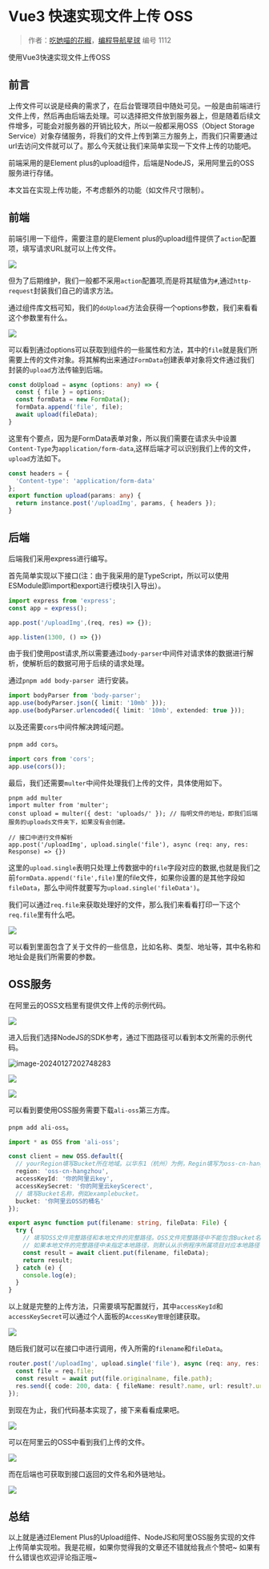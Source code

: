 # Vue3 快速实现文件上传 OSS

> 作者：[吃她喵的花椒](https://efohuajiao.github.io/)，[编程导航星球](https://wx.zsxq.com/dweb2/index/group/51122858222824) 编号 1112

使用Vue3快速实现文件上传OSS

## 前言

上传文件可以说是经典的需求了，在后台管理项目中随处可见。一般是由前端进行文件上传，然后再由后端去处理。可以选择把文件放到服务器上，但是随着后续文件增多，可能会对服务器的开销比较大，所以一般都采用OSS（Object Storage Service）对象存储服务，将我们的文件上传到第三方服务上，而我们只需要通过url去访问文件就可以了。那么今天就让我们来简单实现一下文件上传的功能吧。

前端采用的是Element plus的upload组件，后端是NodeJS，采用阿里云的OSS服务进行存储。

本文旨在实现上传功能，不考虑额外的功能（如文件尺寸限制）。

## 前端

前端引用一下组件，需要注意的是Element plus的upload组件提供了`action`配置项，填写请求URL就可以上传文件。

![](https://pic.yupi.icu/5563/202401282240663.png)

但为了后期维护，我们一般都不采用`action`配置项,而是将其赋值为`#`,通过`http-request`封装我们自己的请求方法。

通过组件库文档可知，我们的`doUpload`方法会获得一个options参数，我们来看看这个参数里有什么。

![](https://pic.yupi.icu/5563/202401282240869.png)

可以看到通过options可以获取到组件的一些属性和方法，其中的`file`就是我们所需要上传的文件对象。将其解构出来通过`FormData`创建表单对象将文件通过我们封装的`upload`方法传输到后端。

```typescript
const doUpload = async (options: any) => {
  const { file } = options;
  const formData = new FormData();
  formData.append('file', file);
  await upload(fileData);
}
```

这里有个要点，因为是FormData表单对象，所以我们需要在请求头中设置`Content-Type`为`application/form-data`,这样后端才可以识别我们上传的文件，`upload`方法如下。

```typescript
const headers = {
  'Content-type': 'application/form-data'
};
export function upload(params: any) {
  return instance.post('/uploadImg', params, { headers });
}
```

## 后端

后端我们采用express进行编写。

首先简单实现以下接口(注：由于我采用的是TypeScript，所以可以使用ESModule即import和export进行模块引入导出）。

```typescript
import express from 'express';
const app = express();

app.post('/uploadImg',(req, res) => {});

app.listen(1300, () => {})
```

由于我们使用post请求,所以需要通过`body-parser`中间件对请求体的数据进行解析，使解析后的数据可用于后续的请求处理。

通过`pnpm add body-parser `进行安装。

```typescript
import bodyParser from 'body-parser';
app.use(bodyParser.json({ limit: '10mb' }));
app.use(bodyParser.urlencoded({ limit: '10mb', extended: true }));
```

以及还需要`cors`中间件解决跨域问题。

`pnpm add cors`。

```typescript
import cors from 'cors';
app.use(cors());
```

最后，我们还需要`multer`中间件处理我们上传的文件，具体使用如下。

```
pnpm add multer
import multer from 'multer';
const upload = multer({ dest: 'uploads/' }); // 指明文件的地址，即我们后端服务的uploads文件夹下，如果没有会创建。

// 接口中进行文件解析
app.post('/uploadImg', upload.single('file'), async (req: any, res: Response) => {})
```

这里的`upload.single`表明只处理上传数据中的`file`字段对应的数据,也就是我们之前`formData.append('file',file)`里的file文件，如果你设置的是其他字段如`fileData`，那么中间件就要写为`upload.single('fileData')`。

我们可以通过`req.file`来获取处理好的文件，那么我们来看看打印一下这个`req.file`里有什么吧。

![](https://pic.yupi.icu/5563/202401282240154.png)

可以看到里面包含了关于文件的一些信息，比如名称、类型、地址等，其中名称和地址会是我们所需要的参数。

## OSS服务

在阿里云的OSS文档里有提供文件上传的示例代码。

![](https://pic.yupi.icu/5563/202401282241480.png)

进入后我们选择NodeJS的SDK参考，通过下图路径可以看到本文所需的示例代码。

![image-20240127202748283](http://cdn.t-terminal.icu/image-20240127202748283.png)

![](https://pic.yupi.icu/5563/202401282241060.png)

![](https://pic.yupi.icu/5563/202401282241013.png)

可以看到要使用OSS服务需要下载`ali-oss`第三方库。

`pnpm add ali-oss`。

```typescript
import * as OSS from 'ali-oss';

const client = new OSS.default({
  // yourRegion填写Bucket所在地域。以华东1（杭州）为例，Regin填写为oss-cn-hangzhou。
  region: 'oss-cn-hangzhou',
  accessKeyId: '你的阿里云key',
  accessKeySecret: '你的阿里云keyScerect',
  // 填写Bucket名称，例如examplebucket。
  bucket: '你阿里云OSS的桶名'
});

export async function put(filename: string, fileData: File) {
  try {
    // 填写OSS文件完整路径和本地文件的完整路径。OSS文件完整路径中不能包含Bucket名称。
    // 如果本地文件的完整路径中未指定本地路径，则默认从示例程序所属项目对应本地路径中上传文件。
    const result = await client.put(filename, fileData);
    return result;
  } catch (e) {
    console.log(e);
  }
}
```

以上就是完整的上传方法，只需要填写配置就行，其中`accessKeyId`和`accessKeySecret`可以通过个人面板的`AccessKey管理`创建获取。

![](https://pic.yupi.icu/5563/202401282241435.png)

随后我们就可以在接口中进行调用，传入所需的`filename`和`fileData`。

```typescript
router.post('/uploadImg', upload.single('file'), async (req: any, res: Response) => {
  const file = req.file;
  const result = await put(file.originalname, file.path);
  res.send({ code: 200, data: { fileName: result?.name, url: result?.url } });
});
```

到现在为止，我们代码基本实现了，接下来看看成果吧。

![](https://pic.yupi.icu/5563/202401282242794.png)

可以在阿里云的OSS中看到我们上传的文件。

![](https://pic.yupi.icu/5563/202401282242134.png)

而在后端也可获取到接口返回的文件名和外链地址。

![](https://pic.yupi.icu/5563/202401282242791.png)

## 总结

以上就是通过Element Plus的Upload组件、NodeJS和阿里OSS服务实现的文件上传简单实现啦。我是花椒，如果你觉得我的文章还不错就给我点个赞吧~ 如果有什么错误也欢迎评论指正哦~